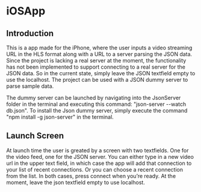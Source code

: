 # iOSApp
## Introduction
This is a app made for the iPhone, where the user inputs a video streaming URL in the HLS format along with a URL to a server parsing the JSON data. Since the project is lacking a real server at the moment, the functionality has not been implemented to support connecting to a real server for the JSON data. So in the current state, simply leave the JSON textfield empty to use  the localhost. The project can be used with a JSON dummy server to parse sample data. 

The dummy server can be launched by navigating into the JsonServer folder in the terminal and executing this command: "json-server --watch db.json". To install the Json dummy server, simply execute the command "npm install -g json-server" in the terminal. 

## Launch Screen
At launch time the user is greated by a screen with two textfields. One for the video feed, one for the JSON server.
You can either type in a new video url in the upper text field, in which case the app will add that connection to your list of recent connections. Or you can choose a recent connection from the list. In both cases, press connect when you’re ready. 
At the moment, leave the json textfield empty to use localhost. 
